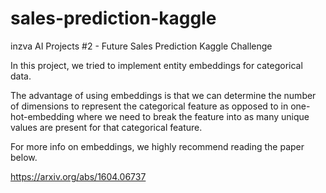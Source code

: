 # sales-prediction-kaggle
inzva AI Projects #2 - Future Sales Prediction Kaggle Challenge


In this project, we tried to implement entity embeddings for categorical data.

The advantage of using embeddings is that we can determine the number of dimensions to represent the categorical feature as opposed to in one-hot-embedding where we need to break the feature into as many unique values are present for that categorical feature.

For more info on embeddings, we highly recommend reading the paper below.

https://arxiv.org/abs/1604.06737
